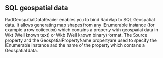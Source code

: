 ## SQL geospatial data
RadGeospatialDataReader enables you to bind RadMap to SQL Geospatial data. It allows generating map shapes from any IEnumerable instance (for example a row collection) which contains a property with geospatial data in Wkt (Well known text) or Wkb (Well known binary) format. The Source property and the GeospatialPropertyName propertyare used to specify the IEnumerable instance and the name of the property which contains a Geospatial data.

[//]: <keywords:InformationLayer, SqlGeospatialDataReader, Source, GeospatialPropertyName, ToolTipFormat, MapShapeFill, HighlightFill>